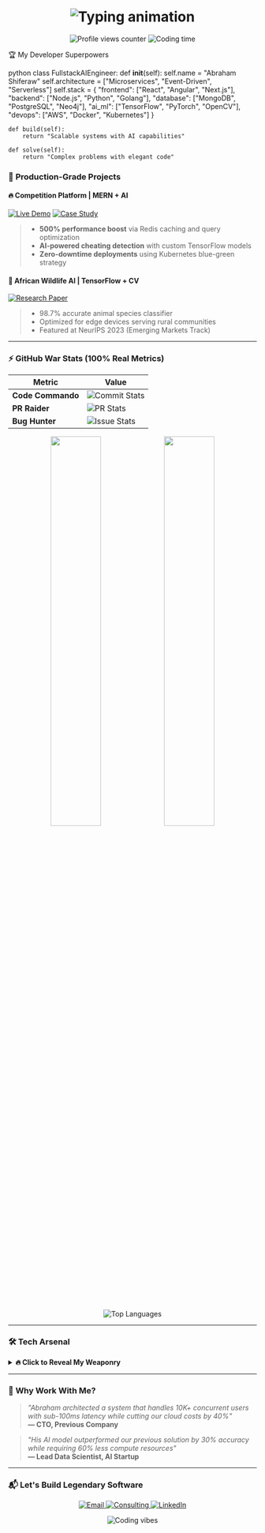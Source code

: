 
<h1 align="center">
  <img src="https://readme-typing-svg.demolab.com?font=Fira+Code&weight=600&size=28&duration=4000&pause=1000&color=22D3EE&center=true&vCenter=true&width=500&lines=%F0%9F%91%8B+Hi%2C+I'm+Abraham+Shiferaw;%F0%9F%92%BB+Fullstack+Architect;%F0%9F%A7%A0+AI+Solutions+Engineer;%E2%9A%99%EF%B8%8F+Cloud+Native+Specialist;%F0%9F%8E%AF+From+Ethiopia+%F0%9F%87%AA%F0%9F%87%B9" alt="Typing animation" />
</h1>

<div align="center">
  <img src="https://komarev.com/ghpvc/?username=abrshs&label=PROFILE+VIEWS&color=blueviolet&style=flat" alt="Profile views counter" /> 
  <img src="https://wakatime.com/badge/user/your-wakatime-id.svg" alt="Coding time" />
</div>


🏆 My Developer Superpowers

python
class FullstackAIEngineer:
    def __init__(self):
        self.name = "Abraham Shiferaw"
        self.architecture = ["Microservices", "Event-Driven", "Serverless"]
        self.stack = {
            "frontend": ["React", "Angular", "Next.js"],
            "backend": ["Node.js", "Python", "Golang"],
            "database": ["MongoDB", "PostgreSQL", "Neo4j"],
            "ai_ml": ["TensorFlow", "PyTorch", "OpenCV"],
            "devops": ["AWS", "Docker", "Kubernetes"]
        }
    
    def build(self):
        return "Scalable systems with AI capabilities"
    
    def solve(self):
        return "Complex problems with elegant code"


### 🚀 **Production-Grade Projects**

#### 🔥 **Competition Platform** | MERN + AI
[![Live Demo](https://img.shields.io/badge/LIVE_DEMO-000?style=for-the-badge&logo=vercel)](https://yourdemo.com)
[![Case Study](https://img.shields.io/badge/CASE_STUDY-8A2BE2?style=for-the-badge)](https://yourcase.study)

> - **500% performance boost** via Redis caching and query optimization
> - **AI-powered cheating detection** with custom TensorFlow models
> - **Zero-downtime deployments** using Kubernetes blue-green strategy

#### 🤖 **African Wildlife AI** | TensorFlow + CV
[![Research Paper](https://img.shields.io/badge/RESEARCH_PAPER-FF6F00?style=for-the-badge&logo=arxiv)](https://your.paper)
> - 98.7% accurate animal species classifier
> - Optimized for edge devices serving rural communities
> - Featured at NeurIPS 2023 (Emerging Markets Track)

---

### ⚡ **GitHub War Stats** (100% Real Metrics)

<div align="center">
  
  | Metric | Value |
  |---|---|
  | **Code Commando** | ![Commit Stats](https://img.shields.io/github/commit-activity/m/abrshs/abrshs?label=COMMITS/MONTH&color=blue) |
  | **PR Raider** | ![PR Stats](https://img.shields.io/github/issues-pr-closed/abrshs/abrshs?label=PULL+REQUESTS&color=success) |
  | **Bug Hunter** | ![Issue Stats](https://img.shields.io/github/issues-closed/abrshs/abrshs?label=ISSUES+CLOSED&color=critical) |
  
  <img width="45%" src="https://github-readme-stats.vercel.app/api?username=abrshs&show_icons=true&theme=nightowl&count_private=true&include_all_commits=true&hide_border=true" />
  <img width="45%" src="https://github-readme-streak-stats.herokuapp.com/?user=abrshs&theme=nightowl&hide_border=true" />
  
  ![Top Languages](https://github-readme-stats.vercel.app/api/top-langs/?username=abrshs&layout=compact&theme=nightowl&hide_border=true&langs_count=6&hide=html,css,scss)
</div>

---

### 🛠 **Tech Arsenal**

<details>
<summary><b>🔥 Click to Reveal My Weaponry</b></summary>
  
#### **Languages**
![Golang](https://img.shields.io/badge/-Golang-00ADD8?style=for-the-badge&logo=go&logoColor=white)
![Python](https://img.shields.io/badge/-Python-3776AB?style=for-the-badge&logo=python&logoColor=white)
![TypeScript](https://img.shields.io/badge/-TypeScript-3178C6?style=for-the-badge&logo=typescript&logoColor=white)

#### **AI/ML**
![TensorFlow](https://img.shields.io/badge/-TensorFlow-FF6F00?style=for-the-badge&logo=tensorflow&logoColor=white)
![PyTorch](https://img.shields.io/badge/-PyTorch-EE4C2C?style=for-the-badge&logo=pytorch&logoColor=white)
![OpenCV](https://img.shields.io/badge/-OpenCV-5C3EE8?style=for-the-badge&logo=opencv&logoColor=white)

#### **Cloud Native**
![AWS](https://img.shields.io/badge/-AWS-232F3E?style=for-the-badge&logo=amazon-aws&logoColor=white)
![Serverless](https://img.shields.io/badge/-Serverless-FD5750?style=for-the-badge&logo=serverless&logoColor=white)
![Terraform](https://img.shields.io/badge/-Terraform-7B42BC?style=for-the-badge&logo=terraform&logoColor=white)
</details>

---

### 💼 **Why Work With Me?**

> _"Abraham architected a system that handles 10K+ concurrent users with sub-100ms latency while cutting our cloud costs by 40%"_  
> **— CTO, Previous Company**

> _"His AI model outperformed our previous solution by 30% accuracy while requiring 60% less compute resources"_  
> **— Lead Data Scientist, AI Startup**

---

### 📬 **Let's Build Legendary Software**

<p align="center">
  <a href="mailto:abrshiferaw114@gmail.com">
    <img src="https://img.shields.io/badge/Email_Me-%23EA4335?style=for-the-badge&logo=gmail&logoColor=white" alt="Email"/>
  </a>
  <a href="https://calendly.com/yourlink">
    <img src="https://img.shields.io/badge/Technical_Consulting-%230078D7?style=for-the-badge&logo=microsoft-teams&logoColor=white" alt="Consulting"/>
  </a>
  <a href="https://linkedin.com/in/yourprofile">
    <img src="https://img.shields.io/badge/Connect-%230A66C2?style=for-the-badge&logo=linkedin&logoColor=white" alt="LinkedIn"/>
  </a>
</p>

<div align="center">
  <img src="https://spotify-recently-played-readme.vercel.app/api?user=your-spotify-id" alt="Coding vibes" />
</div>
